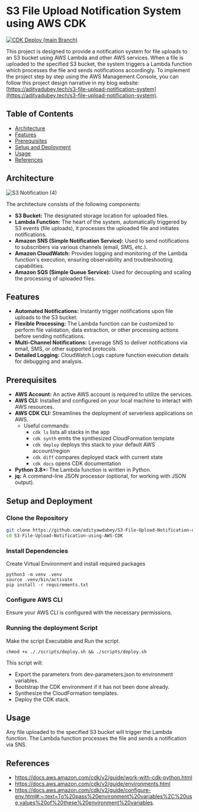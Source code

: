 # S3 File Upload Notification System using AWS CDK

[![CDK Deploy (main Branch)](https://github.com/adityawdubey/S3-File-Upload-Notification-using-AWS-CDK/actions/workflows/dev.yaml/badge.svg)](https://github.com/adityawdubey/S3-File-Upload-Notification-using-AWS-CDK/actions/workflows/dev.yaml)

This project is designed to provide a notification system for file uploads to an S3 bucket using AWS Lambda and other AWS services. When a file is uploaded to the specified S3 bucket, the system triggers a Lambda function which processes the file and sends notifications accordingly. 
To implement the project step by step using the AWS Management Console, you can follow this project design narrative in my blog website: [https://adityadubey.tech/s3-file-upload-notification-system](https://adityadubey.tech/s3-file-upload-notification-system).

## Table of Contents

- [Architecture](#architecture)
- [Features](#features)
- [Prerequisites](#prerequisites)
- [Setup and Deployment](#setup-and-deployment)
- [Usage](#usage)
- [References](#references)

## Architecture

![S3 Notification (4)](https://github.com/adityawdubey/S3-File-Upload-Notification-using-AWS-CDK/assets/88245579/d57e9f6b-6900-49a4-97aa-e456cf724e4c)

The architecture consists of the following components:
- **S3 Bucket:** The designated storage location for uploaded files.
- **Lambda Function:** The heart of the system, automatically triggered by S3 events (file uploads), it processes the uploaded file and initiates notifications.
- **Amazon SNS (Simple Notification Service):** Used to send notifications to subscribers via various channels (email, SMS, etc.).
- **Amazon CloudWatch:** Provides logging and monitoring of the Lambda function's execution, ensuring observability and troubleshooting capabilities.
- **Amazon SQS (Simple Queue Service):** Used for decoupling and scaling the processing of uploaded files. 

## Features

- **Automated Notifications:** Instantly trigger notifications upon file uploads to the S3 bucket.
- **Flexible Processing:** The Lambda function can be customized to perform file validation, data extraction, or other processing actions before sending notifications.
- **Multi-Channel Notifications:** Leverage SNS to deliver notifications via email, SMS, or other supported protocols.
- **Detailed Logging:** CloudWatch Logs capture function execution details for debugging and analysis.

## Prerequisites

- **AWS Account:** An active AWS account is required to utilize the services.
- **AWS CLI:** Installed and configured on your local machine to interact with AWS resources.
- **AWS CDK CLI:** Streamlines the deployment of serverless applications on AWS.
  - Useful commands:
      - `cdk ls` lists all stacks in the app
      - `cdk synth` emits the synthesized CloudFormation template
      - `cdk deploy` deploys this stack to your default AWS account/region
      - `cdk diff` compares deployed stack with current state
      - `cdk docs` opens CDK documentation
- **Python 3.8+:** The Lambda function is written in Python.
- **jq:** A command-line JSON processor (optional, for working with JSON output).

## Setup and Deployment

### Clone the Repository

```bash
git clone https://github.com/adityawdubey/S3-File-Upload-Notification-using-AWS-CDK.git
cd S3-File-Upload-Notification-using-AWS-CDK
```
### Install Dependencies

Create Virtual Environment and install required packages
```
python3 -m venv .venv
source .venv/bin/activate
pip install -r requirements.txt
```

### Configure AWS CLI

Ensure your AWS CLI is configured with the necessary permissions.

### Running the deployment Script

Make the script Executable and Run the script.

```
chmod +x ././scripts/deploy.sh && ./scripts/deploy.sh
```
This script will:

- Export the parameters from dev-parameters.json to environment variables.
- Bootstrap the CDK environment if it has not been done already.
- Synthesize the CloudFormation templates.
- Deploy the CDK stack.

## Usage

Any file uploaded to the specified S3 bucket will trigger the Lambda function. The Lambda function processes the file and sends a notification via SNS. 

## References

- https://docs.aws.amazon.com/cdk/v2/guide/work-with-cdk-python.html 
- https://docs.aws.amazon.com/cdk/v2/guide/environments.html
- https://docs.aws.amazon.com/cdk/v2/guide/configure-env.html#:~:text=To%20pass%20environment%20variables%2C%20use,values%20of%20these%20environment%20variables. 
